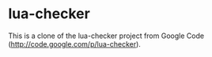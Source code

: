 # lua-checker

This is a clone of the lua-checker project from Google Code
(http://code.google.com/p/lua-checker).
